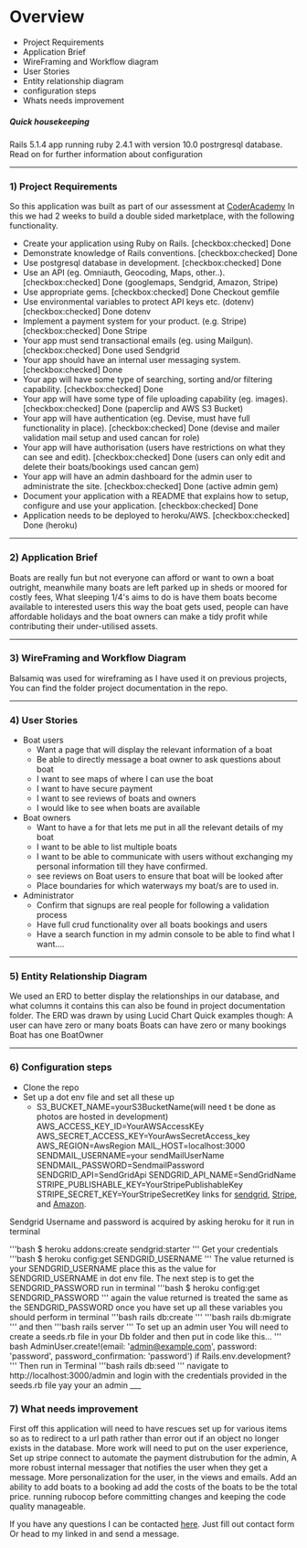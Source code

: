 # Overview
  * Project Requirements
  * Application Brief
  * WireFraming and Workflow diagram
  * User Stories
  * Entity relationship diagram
  * configuration steps
  * Whats needs improvement

  ##### Quick housekeeping #####
  Rails 5.1.4 app running ruby 2.4.1 with version 10.0 postrgresql database. Read on for further information about configuration
____
### 1) Project Requirements ###
  So this application was built as part of our assessment at [CoderAcademy](https://coderacademy.edu.au/) In this we had 2 weeks to build a double sided marketplace, with the following functionality.
  * Create your application using Ruby on Rails.
    [checkbox:checked] Done
  * Demonstrate knowledge of Rails conventions.
    [checkbox:checked] Done
  * Use postgresql database in development.
    [checkbox:checked] Done
  * Use an API (eg. Omniauth, Geocoding, Maps, other..).
    [checkbox:checked] Done (googlemaps, Sendgrid, Amazon, Stripe)
  * Use appropriate gems.
    [checkbox:checked] Done Checkout gemfile
  * Use environmental variables to protect API keys etc. (dotenv)
    [checkbox:checked] Done dotenv
  * Implement a payment system for your product. (e.g. Stripe)
    [checkbox:checked] Done Stripe
  * Your app must send transactional emails (eg. using Mailgun).
    [checkbox:checked] Done used Sendgrid
  * Your app should have an internal user messaging system.
    [checkbox:checked] Done
  * Your app will have some type of searching, sorting and/or filtering capability.
    [checkbox:checked] Done
  * Your app will have some type of file uploading capability (eg. images).
    [checkbox:checked] Done (paperclip and AWS S3 Bucket)
  * Your app will have authentication (eg. Devise, must have full functionality in place).
    [checkbox:checked] Done (devise and mailer  validation mail setup and used cancan for role)
  * Your app will have authorisation (users have restrictions on what they can see and edit).
    [checkbox:checked] Done (users can only edit and delete their boats/bookings used cancan gem)
  * Your app will have an admin dashboard for the admin user to administrate the site.
    [checkbox:checked] Done (active admin gem)
  * Document your application with a README that explains how to setup, configure and use your application.
    [checkbox:checked] Done
  * Application needs to be deployed to heroku/AWS.
    [checkbox:checked] Done (heroku)
____
### 2) Application Brief ###  
Boats are really fun but not everyone can afford or want to own a boat outright, meanwhile many boats are left
parked up in sheds or moored for costly fees, What sleeping 1/4's aims to do is have them boats become available to interested
users this way the boat gets used, people can have affordable holidays and the boat owners can make a tidy profit while contributing their under-utilised assets.
___
### 3) WireFraming and Workflow Diagram ###
Balsamiq was used for wireframing as I have used it on previous projects,
 You can find the folder project documentation in the repo.
___
### 4) User Stories ###
* Boat users
  * Want a page that will display the  relevant information of a boat
  * Be able to directly message a boat owner to ask questions about boat
  * I want to see maps of where I can use the boat
  * I want to have secure payment
  * I want to see reviews of boats and owners
  * I would like to see when boats are available
* Boat owners
  * Want to have a for that lets me put in all the relevant details of my boat
  * I want to be able to list multiple boats
  * I want to be able to communicate with users without exchanging my personal information till they have confirmed.
  * see reviews on Boat users to ensure that boat will be looked after
  * Place boundaries for which waterways my boat/s are to used in.
* Administrator
  * Confirm that signups are real people for following a validation process
  * Have full crud functionality over all boats bookings and users
  * Have a search function in my admin console to be able to find what I want....
___
### 5) Entity Relationship Diagram ###
  We used an ERD to better display the relationships in our database, and what columns it contains this can also be found in project documentation folder. The ERD was drawn by using Lucid Chart
  Quick examples though:
  A user can have zero or many boats
  Boats can have zero or many bookings
  Boat has one BoatOwner
___
### 6) Configuration steps
  * Clone the repo
  * Set up a dot env file and set all these up
    * S3_BUCKET_NAME=yourS3BucketName(will need t be done as photos are hosted in development)
    AWS_ACCESS_KEY_ID=YourAWSAccessKEy
    AWS_SECRET_ACCESS_KEY=YourAwsSecretAccess_key
    AWS_REGION=AwsRegion
    MAIL_HOST=localhost:3000
    SENDMAIL_USERNAME=your sendMailUserName
    SENDMAIL_PASSWORD=SendmailPassword
    SENDGRID_API=SendGridApi
    SENDGRID_API_NAME=SendGridName
    STRIPE_PUBLISHABLE_KEY=YourStripePublishableKey
    STRIPE_SECRET_KEY=YourStripeSecretKey
    links for [sendgrid](https://app.sendgrid.com), [Stripe](https://dashboard.stripe.com), and [Amazon](https://signin.aws.amazon.com).

Sendgrid Username  and password is acquired by asking heroku for it run in terminal

'''bash
$ heroku addons:create sendgrid:starter
'''
Get your credentials
'''bash
$ heroku config:get SENDGRID_USERNAME
'''
The value returned is your SENDGRID_USERNAME place this as the value for SENDGRID_USERNAME in dot env file.
The next step is to get the SENDGRID_PASSWORD run in terminal
'''bash
$ heroku config:get SENDGRID_PASSWORD
'''
again the value returned is treated the same as the SENDGRID_PASSWORD
once you have set up all these variables you should perform in terminal
'''bash
rails db:create
'''
'''bash
rails db:migrate
'''
and then
'''bash
rails server
'''
To set up an admin user You will need to create a seeds.rb file in your Db folder and then put in code like this...
''' bash
AdminUser.create!(email: 'admin@example.com', password: 'password', password_confirmation: 'password') if Rails.env.development?
'''
Then run in Terminal
'''bash
rails db:seed
'''
navigate to http://localhost:3000/admin
and login with the credentials provided in the seeds.rb file yay your an admin
      ___
### 7) What needs improvement ###
  First off this application will need to have rescues set up for various items so as to redirect to a url path rather than error out if an object no longer exists in the database. More work will need to put on the user experience, Set up stripe connect to automate the payment distrubution for the admin, A more robust internal messager that notifies the user when they get a message. More personalization for the user, in the views and emails. Add an ability to add boats to a booking ad add the costs of the boats to be the total price. running rubocop before committing changes and keeping the code quality manageable.

  If you have any questions I can be contacted [here](https://travis-anderson83.github.io/contact.html). Just fill out contact form Or head to my linked in and send a message.
